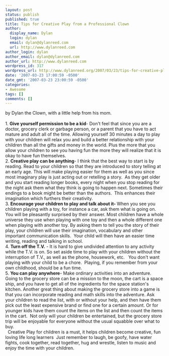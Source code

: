 ```yaml
---
layout: post
status: publish
published: true
title: Tips for Creative Play from a Professional Clown
author:
  display_name: Dylan
  login: dylan
  email: dylan@dylanreed.com
  url: http://www.dylanreed.com
author_login: dylan
author_email: dylan@dylanreed.com
author_url: http://www.dylanreed.com
wordpress_id: 317
wordpress_url: http://www.dylanreed.org/2007/03/23/tips-for-creative-play-from-a-professional-clown/
date: '2007-03-23 17:00:59 -0500'
date_gmt: '2007-03-23 23:00:59 -0500'
categories:
- Awesome
tags: []
comments: []
---
```

<p>by Dylan the Clown, with a little help from his mom.<b><i><br /></i></b><u><br /></u>1. <b>Give yourself permission to be a kid</b>- Don't feel that since you are a doctor, grocery clerk or garbage person, or a parent that you have to act mature and adult all of the time. Allowing yourself 30 minutes a day to play with your children will relax you and build a better relationship with your children than all the gifts and money in the world. Plus the more that you allow your children to see you having fun the more they will realize that it is okay to have fun themselves.<br />2. <b>Creative play can be anything</b>- I think that the best way to start is by reading. Read to your children so that they are introduced to story telling at an early age. This will make playing easier for them as well as you since most imaginary play is just acting out or retelling a story.&nbsp; As they get older and you start reading longer books, every night when you stop reading for the night ask them what they think is going to happen next. Sometimes their endings to a book might be better than the authors.&nbsp; This enhances their imagination which furthers their creativity.<br />3. <b>Encourage your children to play and talk about it- </b>When you see you children playing with a toy, for instance a car, ask them what is going on. You will be pleasantly surprised by their answer. Most children have a whole universe they use when playing with one toy and then a whole different one when playing with another toy. By asking them to tell you the story of their play, your children will use their imagination, vocabulary and other important communication skills.&nbsp; Your child will then have an easier time writing, reading and talking in school.&nbsp;<br />4. <b>Turn off the T.V.</b> - It is hard to give undivided attention to any activity while the T.V. is on. So set aside time to play with your children without the interruption of T.V., as well as the phone, housework, etc. &nbsp; You don't want playing with your child to be a chore.&nbsp; Playing, if you remember from your own childhood, should be a fun time.<br />5. <b>You can play anywhere</b>- Make ordinary activities into an adventure. Going to the grocery store can be a mission to the moon, the cart is a space ship, and&nbsp;you have to get all of the ingredients for the space station's kitchen. Another great thing about making the grocery store into a game is that you can incorporate reading and math skills into the adventure. Ask your children to read the list, with or without your help, and then have them pick out the least expensive brand or find one for a certain amount. Or for younger kids have them count the items on the list and then count the items in the cart.&nbsp; Not only will your children be entertained, but the grocery store trip will be enjoyable for everyone without the usual squabble over what to buy.<br />&nbsp; Creative Play for children is a must, it helps children become creative, fun loving life long learners&nbsp; Just remember to laugh, be goofy, have water fights, cook together, read together, hug and wrestle, listen to music and enjoy the time with your children. </p></p>
